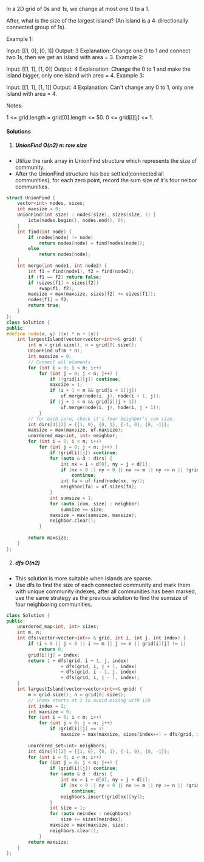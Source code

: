 In a 2D grid of 0s and 1s, we change at most one 0 to a 1.

After, what is the size of the largest island? (An island is a 4-directionally connected group of 1s).

Example 1:

Input: [[1, 0], [0, 1]]
Output: 3
Explanation: Change one 0 to 1 and connect two 1s, then we get an island with area = 3.
Example 2:

Input: [[1, 1], [1, 0]]
Output: 4
Explanation: Change the 0 to 1 and make the island bigger, only one island with area = 4.
Example 3:

Input: [[1, 1], [1, 1]]
Output: 4
Explanation: Can't change any 0 to 1, only one island with area = 4.
 

Notes:

1 <= grid.length = grid[0].length <= 50.
0 <= grid[i][j] <= 1.

#### Solutions

1. ##### UnionFind O(n2) n: row size

- Utilize the rank array in UnionFind structure which represents the size of community.
- After the UnionFind structure has bee settled(connected all communities), for each zero point, record the sum size of it's four neibor communities.

```c++
struct UnionFind {
    vector<int> nodes, sizes;
    int maxsize = 0;
    UnionFind(int size) : nodes(size), sizes(size, 1) {
        iota(nodes.begin(), nodes.end(), 0);
    }
    int find(int node) {
        if (nodes[node] != node)
            return nodes[node] = find(nodes[node]);
        else
            return nodes[node];
    }
    int merge(int node1, int node2) {
        int f1 = find(node1), f2 = find(node2);
        if (f1 == f2) return false;
        if (sizes[f1] > sizes[f2])
            swap(f1, f2);
        maxsize = max(maxsize, sizes[f2] += sizes[f1]);
        nodes[f1] = f2;
        return true;
    }
};
class Solution {
public:
#define node(x, y) ((x) * n + (y))
    int largestIsland(vector<vector<int>>& grid) {
        int m = grid.size(), n = grid[0].size();
        UnionFind uf(m * n);
        int maxsize = 0;
        // Connect all elements
        for (int i = 0; i < m; i++)
            for (int j = 0; j < n; j++) {
                if (!grid[i][j]) continue;
                maxsize = 1;
                if (i + 1 < m && grid[i + 1][j])
                    uf.merge(node(i, j), node(i + 1, j));
                if (j + 1 < n && grid[i][j + 1])
                    uf.merge(node(i, j), node(i, j + 1));
            }
        // for each zero, check it's four beighbor's com size.
        int dirs[4][2] = {{1, 0}, {0, 1}, {-1, 0}, {0, -1}};
        maxsize = max(maxsize, uf.maxsize);
        unordered_map<int, int> neighbor;
        for (int i = 0; i < m; i++)
            for (int j = 0; j < n; j++) {
                if (grid[i][j]) continue;
                for (auto & d : dirs) {
                    int nx = i + d[0], ny = j + d[1];
                    if (nx < 0 || ny < 0 || nx >= m || ny >= n || !grid[nx][ny])
                        continue;
                    int fa = uf.find(node(nx, ny));
                    neighbor[fa] = uf.sizes[fa];
                }
                int sumsize = 1;
                for (auto [com, size] : neighbor)
                    sumsize += size;
                maxsize = max(sumsize, maxsize);
                neighbor.clear();
            }
        
        return maxsize;
    }
};
```

2. ##### dfs O(n2)

- This solution is more suitable when islands are sparse.
- Use dfs to find the size of each connected community and mark them with unique community indexes, after all communities has been marked, use the same strategy as the previous solution to find the sumsize of four neighboring communities.

```c++
class Solution {
public:
    unordered_map<int, int> sizes;
    int m, n;
    int dfs(vector<vector<int>> & grid, int i, int j, int index) {
        if (i < 0 || j < 0 || i >= m || j >= n || grid[i][j] != 1)
            return 0;
        grid[i][j] = index;
        return 1 + dfs(grid, i + 1, j, index) 
                    + dfs(grid, i, j + 1, index)
                    + dfs(grid, i - 1, j, index) 
                    + dfs(grid, i, j - 1, index);
    }
    int largestIsland(vector<vector<int>>& grid) {
        m = grid.size(); n = grid[0].size();
        // index starts at 2 to avoid mixing with 1/0
        int index = 2;
        int maxsize = 0;
        for (int i = 0; i < m; i++)
            for (int j = 0; j < n; j++)
                if (grid[i][j] == 1)
                    maxsize = max(maxsize, sizes[index++] = dfs(grid, i, j, index));
        
        unordered_set<int> neighbors;
        int dirs[4][2] = {{1, 0}, {0, 1}, {-1, 0}, {0, -1}};
        for (int i = 0; i < m; i++)
            for (int j = 0; j < n; j++) {
                if (grid[i][j]) continue;
                for (auto & d : dirs) {
                    int nx = i + d[0], ny = j + d[1];
                    if (nx < 0 || ny < 0 || nx >= m || ny >= n || !grid[nx][ny])
                        continue;
                    neighbors.insert(grid[nx][ny]);
                }
                int size = 1;
                for (auto neindex : neighbors)
                    size += sizes[neindex];
                maxsize = max(maxsize, size);
                neighbors.clear();
            }
        return maxsize;
    }
};
```